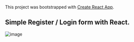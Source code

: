 
This project was bootstrapped with [Create React App](https://github.com/facebook/create-react-app).

## Simple Register / Login form with React.

![image](https://user-images.githubusercontent.com/90097342/133784404-1d4ccad4-fb80-4cd9-980f-c74df34d0223.png)

